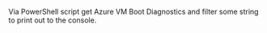 Via PowerShell script get Azure VM Boot Diagnostics and filter some string to print out to the console.
